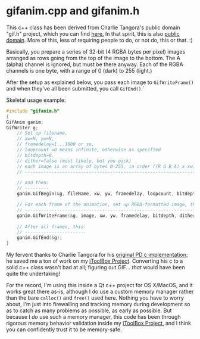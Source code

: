 # gifanim.cpp and gifanim.h

This c++ class has been derived from Charlie Tangora's public
domain "gif.h" project, which you can find
[here.](https://github.com/charlietangora/gif-h) In that spirit,
this is also [public domain](LICENSE). More of this, less of
requiring people to do, or not do, this or that. :)

Basically, you prepare a series of 32-bit (4 RGBA bytes per pixel) images
arranged as rows going from the top of the image to the bottom. The A (alpha)
channel is ignored, but must be there anyway. Each of the RGBA channels is
one byte, with a range of 0 (dark) to 255 (light.)

After the setup as explained below, you pass each image to `GifWriteFrame()`
and when they've all been submitted, you call `GifEnd()`.`

Skeletal usage example:

```c++
#include "gifanim.h"
{
GifAnim ganim;
GifWriter g;
	// Set up filename,
	// xw=N, yw=N,
	// framedelay=1...1000 or so,
	// loopcount =0 means infinite, otherwise as specified
	// bitdepth=8,
	// dither=false (most likely, but you pick)
	// each image is an array of bytes 0-255, in order ((R G B A) x xw) x yw)
	// ----------------------------------------------------------------------

	// and then:
	// ---------
	ganim.GifBegin(&g, fileName, xw, yw, framedelay, loopcount, bitdepth, dither);

	// For each frame of the animation, set up RGBA-formatted image, then:
	// -------------------------------------------------------------------
	ganim.GifWriteFrame(&g, image, xw, yw, framedelay, bitdepth, dither);
	
	// After all frames, this:
	// -----------------------
	ganim.GifEnd(&g);
}
```

My fervent thanks to Charlie Tangora for his
[original PD c implementation;](https://github.com/charlietangora/gif-h)
he saved me a ton of work on my
[iToolBox Project](http://ourtimelines.com/itdoc/intro.html). Converting
his c to a solid c++ class wasn't bad at all; figuring out GIF... _that_
would have been quite the undertaking!

For the record, I'm using this inside a Qt c++ project for OS&nbsp;X/MacOS, and
it works great there as-is, although I do use a custom memory manager
rather than the bare `calloc()` and `free()` used here. Nothing you have
to worry about, I'm just into firewalling and tracking memory during
development so as to catch as many problems as possible, as early as
possible. But because I _do_ use such a memory manager, this code has
been through rigorous memory behavior validation inside my [iToolBox
Project,](http://ourtimelines.com/itdoc/intro.html) and I think you can
confidently trust it to be memory-safe.
